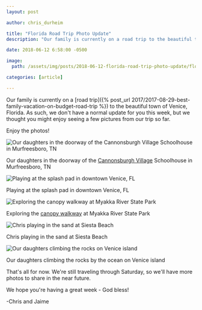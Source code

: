 ```yaml
---
layout: post

author: chris_durheim

title: "Florida Road Trip Photo Update"
description: "Our family is currently on a road trip to the beautiful town of Venice, Florida. As such, we don't have a normal update for you this week, but we thought you might enjoy seeing a few pictures from our trip so far."

date: 2018-06-12 6:58:00 -0500

image:
  path: /assets/img/posts/2018-06-12-florida-road-trip-photo-update/florida-road-trip.jpg

categories: [article]

---
```


Our family is currently on a [road trip]({% post_url 2017/2017-08-29-best-family-vacation-on-budget-road-trip %}) to the beautiful town of Venice, Florida. As such, we don't have a normal update for you this week, but we thought you might enjoy seeing a few pictures from our trip so far.

Enjoy the photos!

![Our daughters in the doorway of the Cannonsburgh Village Schoolhouse in Murfreesboro, TN]({{site.url}}/assets/img/posts/2018-06-12-florida-road-trip-photo-update/cannonsburgh-village-school.jpg)

<div class="caption">Our daughters in the doorway of the <a href="https://www.murfreesborotn.gov/164/Cannonsburgh-Village" target="_blank">Cannonsburgh Village</a> Schoolhouse in Murfreesboro, TN</div>

![Playing at the splash pad in downtown Venice, FL]({{site.url}}/assets/img/posts/2018-06-12-florida-road-trip-photo-update/venice-fountain-night.jpg)

<div class="caption">Playing at the splash pad in downtown Venice, FL</div>

![Exploring the canopy walkway at Myakka River State Park]({{site.url}}/assets/img/posts/2018-06-12-florida-road-trip-photo-update/myakka-river-state-park-canopy-walk.jpg)

<div class="caption">Exploring the <a href="https://www.escape-to-sarasota.com/myakka-canopy-walkway.html" target="_blank">canopy walkway</a> at Myakka River State Park</div>

![Chris playing in the sand at Siesta Beach]({{site.url}}/assets/img/posts/2018-06-12-florida-road-trip-photo-update/chris-sand.jpg)

<div class="caption">Chris playing in the sand at Siesta Beach</div>

![Our daughters climbing the rocks on Venice island]({{site.url}}/assets/img/posts/2018-06-12-florida-road-trip-photo-update/venice-beach-rocks.jpg)

<div class="caption">Our daughters climbing the rocks by the ocean on Venice island</div>

That's all for now. We're still traveling through Saturday, so we'll have more photos to share in the near future.

We hope you're having a great week - God bless!

-Chris and Jaime
